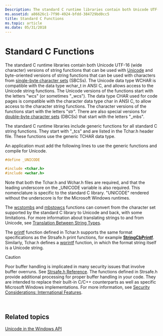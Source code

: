 ```yaml
---
Description: The standard C runtime libraries contain both Unicode UTF-16 (wide character) versions of string functions that can be used with Unicode and byte-oriented versions of string functions that can be used with characters from single-byte character sets (SBCSs). The Unicode data type WCHAR is compatible with the data type wchar\_t in ANSI C, and allows access to the Unicode string functions. The Unicode versions of the functions start with the letters &\#0034;wcs&\#0034; (or sometimes &\#0034;\_wcs&\#0034;). The data type CHAR used for code pages is compatible with the character data type char in ANSI C, to allow access to the character string functions. The character versions of the functions start with the letters &\#0034;str&\#0034;. There are also special versions for double-byte character sets (DBCSs) that start with the letters &\#0034;\_mbs&\#0034;.
ms.assetid: a86626c1-7f90-4924-bfdd-384729bd0cc5
title: Standard C Functions
ms.topic: article
ms.date: 05/31/2018
---
```


# Standard C Functions

The standard C runtime libraries contain both Unicode UTF-16 (wide character) versions of string functions that can be used with [Unicode](unicode.md) and byte-oriented versions of string functions that can be used with characters from [single-byte character sets](single-byte-character-sets.md) (SBCSs). The Unicode data type WCHAR is compatible with the data type wchar\_t in ANSI C, and allows access to the Unicode string functions. The Unicode versions of the functions start with the letters "wcs" (or sometimes "\_wcs"). The data type CHAR used for code pages is compatible with the character data type char in ANSI C, to allow access to the character string functions. The character versions of the functions start with the letters "str". There are also special versions for [double-byte character sets](double-byte-character-sets.md) (DBCSs) that start with the letters "\_mbs".

The standard C runtime libraries include generic functions for all standard C string functions. They start with "\_tcs" and are listed in the Tchar.h header file. These functions use the generic TCHAR data type.

An application must add the following lines to use the generic functions and compile for Unicode.


```C++
#define _UNICODE

#include <tchar.h>
#include <wchar.h>
```



Note that both the Tchar.h and Wchar.h files are required, and that the leading underscore on the \_UNICODE variable is also required. This nomenclature is specific to the standard C library. "UNICODE" rendered without the underscore is for the Microsoft Windows runtimes.

The [wcstombs](https://msdn.microsoft.com/en-us/library/5d7tc9zw.aspx) and [mbstowcs](https://msdn.microsoft.com/en-us/library/eyktyxsx.aspx) functions can convert from the character set supported by the standard C library to Unicode and back, with some limitations. For more information about translating strings to and from Unicode, see [Translation Between String Types](translation-between-string-types.md).

The [printf](https://msdn.microsoft.com/en-us/library/wc7014hz.aspx) function defined in Tchar.h supports the same format specifications as the Strsafe.h print functions, for example [**StringCbPrintf**](https://msdn.microsoft.com/library/ms647510(v=VS.85).aspx). Similarly, Tchar.h defines a [wprintf](https://msdn.microsoft.com/en-us/library/wc7014hz.aspx) function, in which the format string itself is a Unicode string.

> [!Caution]  
> Poor buffer handling is implicated in many security issues that involve buffer overruns. See [Strsafe.h Reference](https://msdn.microsoft.com/library/ms647466(v=VS.85).aspx). The functions defined in Strsafe.h provide additional processing for proper buffer handling in your code. They are intended to replace their built-in C/C++ counterparts as well as specific Microsoft Windows implementations. For more information, see [Security Considerations: International Features](security-considerations--international-features.md).

 

## Related topics

<dl> <dt>

[Unicode in the Windows API](unicode-in-the-windows-api.md)
</dt> </dl>

 

 



